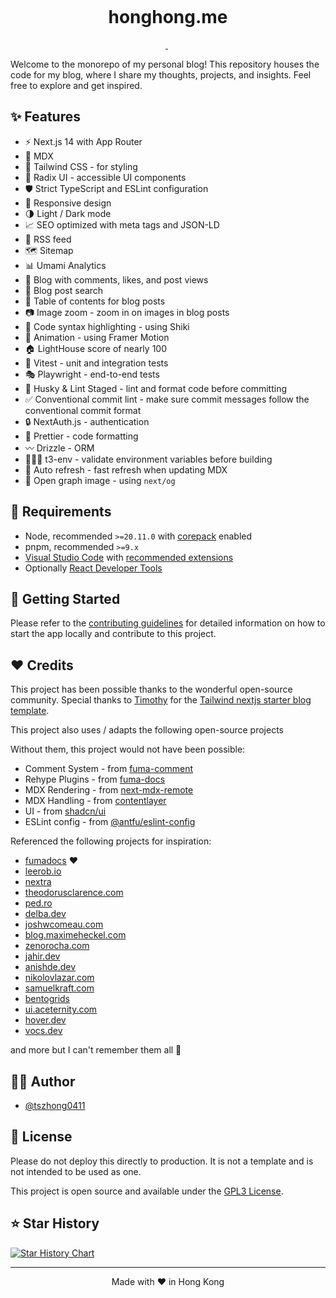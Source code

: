 <p align="center">
  <img alt="" src="https://honghong.me/images/projects/blog/cover.png">
</p>

<h1 align="center">
  honghong.me
</h1>

<p align="center">
  <a aria-label="Framework" href="https://nextjs.org">
    <img alt="" src="https://img.shields.io/badge/Next.js-000000.svg?style=for-the-badge&logo=Next.js&labelColor=000">
  </a>
  <img alt="" src="https://img.shields.io/github/languages/top/tszhong0411/honghong.me?style=for-the-badge&labelColor=000">
  <a aria-label="License" href="https://github.com/tszhong0411/honghong.me/blob/main/LICENSE">
    <img alt="" src="https://img.shields.io/github/license/tszhong0411/honghong.me?style=for-the-badge&labelColor=000">
  </a>
</p>

Welcome to the monorepo of my personal blog! This repository houses the code for my blog, where I share my thoughts, projects, and insights. Feel free to explore and get inspired.

## ✨ Features

- ⚡️ Next.js 14 with App Router
- 📝 MDX
- 🎨 Tailwind CSS - for styling
- 🌈 Radix UI - accessible UI components
- 🛡 Strict TypeScript and ESLint configuration
- 📱 Responsive design
- 🌗 Light / Dark mode
- 📈 SEO optimized with meta tags and JSON-LD
- 📰 RSS feed
- 🗺 Sitemap
- 📊 Umami Analytics
- 📝 Blog with comments, likes, and post views
- 🔎 Blog post search
- 📖 Table of contents for blog posts
- 📷 Image zoom - zoom in on images in blog posts
- 📝 Code syntax highlighting - using Shiki
- 🎨 Animation - using Framer Motion
- 🏠 LightHouse score of nearly 100
- 🧪 Vitest - unit and integration tests
- 🎭 Playwright - end-to-end tests
- 🔨 Husky & Lint Staged - lint and format code before committing
- ✅ Conventional commit lint - make sure commit messages follow the conventional commit format
- 🔒 NextAuth.js - authentication
- 💄 Prettier - code formatting
- 〰️ Drizzle - ORM
- 👷🏻‍♂️ t3-env - validate environment variables before building
- 🤖 Auto refresh - fast refresh when updating MDX
- 🌄 Open graph image - using `next/og`

## 🔨 Requirements

- Node, recommended `>=20.11.0` with [corepack](https://nodejs.org/api/corepack.html) enabled
- pnpm, recommended `>=9.x`
- [Visual Studio Code](https://code.visualstudio.com/) with [recommended extensions](.vscode/extensions.json)
- Optionally [React Developer Tools](https://chrome.google.com/webstore/detail/react-developer-tools/fmkadmapgofadopljbjfkapdkoienihi?hl=en)

## 👋 Getting Started

Please refer to the [contributing guidelines](./CONTRIBUTING.md) for detailed information on how to start the app locally and contribute to this project.

## ❤️ Credits

This project has been possible thanks to the wonderful open-source community. Special thanks to [Timothy](https://www.timlrx.com/) for the [Tailwind nextjs starter blog template](https://github.com/timlrx/tailwind-nextjs-starter-blog).

This project also uses / adapts the following open-source projects

Without them, this project would not have been possible:

- Comment System - from [fuma-comment](https://github.com/fuma-nama/fuma-comment)
- Rehype Plugins - from [fuma-docs](https://github.com/fuma-nama/fumadocs)
- MDX Rendering - from [next-mdx-remote](https://github.com/hashicorp/next-mdx-remote)
- MDX Handling - from [contentlayer](https://github.com/contentlayerdev/contentlayer)
- UI - from [shadcn/ui](https://github.com/shadcn-ui/ui)
- ESLint config - from [@antfu/eslint-config](https://github.com/antfu/eslint-config)

Referenced the following projects for inspiration:

- [fumadocs](https://fumadocs.vercel.app/) ❤️
- [leerob.io](https://leerob.io/)
- [nextra](https://nextra.site/)
- [theodorusclarence.com](https://theodorusclarence.com/)
- [ped.ro](https://ped.ro/)
- [delba.dev](https://delba.dev/)
- [joshwcomeau.com](https://www.joshwcomeau.com/)
- [blog.maximeheckel.com](https://blog.maximeheckel.com/)
- [zenorocha.com](https://zenorocha.com/)
- [jahir.dev](https://jahir.dev/)
- [anishde.dev](https://anishde.dev/)
- [nikolovlazar.com](https://nikolovlazar.com/)
- [samuelkraft.com](https://samuelkraft.com/)
- [bentogrids](https://bentogrids.com/)
- [ui.aceternity.com](https://ui.aceternity.com/)
- [hover.dev](https://www.hover.dev/)
- [vocs.dev](https://vocs.dev/)

and more but I can't remember them all 🥹

## ✍🏻 Author

- [@tszhong0411](https://github.com/tszhong0411)

## 🪪 License

Please do not deploy this directly to production. It is not a template and is not intended to be used as one.

This project is open source and available under the [GPL3 License](LICENSE).

## ⭐️ Star History

[![Star History Chart](https://api.star-history.com/svg?repos=tszhong0411/honghong.me&type=Date)](https://star-history.com/#tszhong0411/honghong.me&Date)

<hr>
<p align="center">
Made with ❤️ in Hong Kong
</p>
